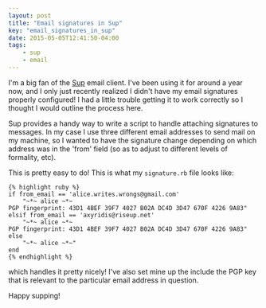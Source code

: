 ```yaml
---
layout: post
title: "Email signatures in Sup"
key: "email_signatures_in_sup"
date: 2015-05-05T12:41:50-04:00
tags:
    - sup
    - email
---
```


I'm a big fan of the [Sup](http://supmua.org/) email client. I've been
using it for around a year now, and I only just recently realized I didn't
have my email signatures properly configured! I had a little trouble
getting it to work correctly so I thought I would outline the process
here.

Sup provides a handy way to write a script to handle attaching signatures
to messages. In my case I use three different email addresses to send mail
on my machine, so I wanted to have the signature change depending on which
address was in the 'from' field (so as to adjust to different levels of
formality, etc).

This is pretty easy to do! This is what my `signature.rb` file looks like:

    {% highlight ruby %}
    if from_email == 'alice.writes.wrongs@gmail.com'
        "~*~ alice ~*~
    PGP fingerprint: 43D1 4BEF 39F7 4027 B02A DC4D 3D47 670F 4226 9A83"
    elsif from_email == 'axyridis@riseup.net'
        "~*~ alice ~*~
    PGP fingerprint: 43D1 4BEF 39F7 4027 B02A DC4D 3D47 670F 4226 9A83"
    else
        "~*~ alice ~*~"
    end
    {% endhighlight %}

which handles it pretty nicely! I've also set mine up the include the PGP
key that is relevant to the particular email address in question.

Happy supping!

